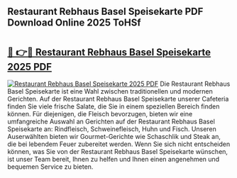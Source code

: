 ## Restaurant Rebhaus Basel Speisekarte PDF Download Online 2025 ToHSf

# <h2><a href="http://gcbqpl.nevu.top/?p=Restaurant+Rebhaus+Basel+Speisekarte">🔗 👉🔴 Restaurant Rebhaus Basel Speisekarte 2025 PDF</a></h2>

[![Restaurant Rebhaus Basel Speisekarte 2025 PDF](https://i.imgur.com/dBaPXMq.png)](http://gcbqpl.nevu.top/?p=Restaurant+Rebhaus+Basel+Speisekarte)
Die Restaurant Rebhaus Basel Speisekarte ist eine Wahl zwischen traditionellen und modernen Gerichten. Auf der Restaurant Rebhaus Basel Speisekarte unserer Cafeteria finden Sie viele frische Salate, die Sie in einem speziellen Bereich finden können. Für diejenigen, die Fleisch bevorzugen, bieten wir eine umfangreiche Auswahl an Gerichten auf der Restaurant Rebhaus Basel Speisekarte an: Rindfleisch, Schweinefleisch, Huhn und Fisch. Unseren Auserwählten bieten wir Gourmet-Gerichte wie Schaschlik und Steak an, die bei lebendem Feuer zubereitet werden. Wenn Sie sich nicht entscheiden können, was Sie von der Restaurant Rebhaus Basel Speisekarte wünschen, ist unser Team bereit, Ihnen zu helfen und Ihnen einen angenehmen und bequemen Service zu bieten.
